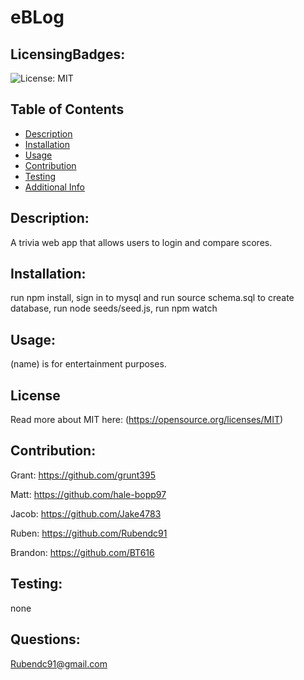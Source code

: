 # eBLog
  ## LicensingBadges:
  ![License: MIT](https://img.shields.io/badge/License-MIT-yellow.svg)
  ## Table of Contents 
  - [Description](#description)
  - [Installation](#installation)
  - [Usage](#usage)
  - [Contribution](#contribution)
  - [Testing](#testing)
  - [Additional Info](#questions)
  ## Description:
  A trivia web app that allows users to login and compare scores. 
  ## Installation:
  run npm install, sign in to mysql and run source schema.sql to create database, run node seeds/seed.js, run npm watch
  ## Usage:
  (name) is for entertainment purposes.
  ## License
  Read more about MIT here:
  (https://opensource.org/licenses/MIT)
  ## Contribution:
  Grant: https://github.com/grunt395

  Matt: https://github.com/hale-bopp97

  Jacob: https://github.com/Jake4783

  Ruben: https://github.com/Rubendc91

  Brandon: https://github.com/BT616
  
  ## Testing:
  none
  ## Questions:
  Rubendc91@gmail.com 
